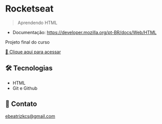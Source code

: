 # Rocketseat

> Aprendendo HTML

- Documentação: https://developer.mozilla.org/pt-BR/docs/Web/HTML

Projeto final do curso

[🔗 Clique aqui para acessar](https://soubeatrizkaroline.github.io/Rocketseat_HTML/)

## 🛠 Tecnologias

- HTML
- Git e Github

## 💙 Contato

ebeatrizkcs@gmail.com
